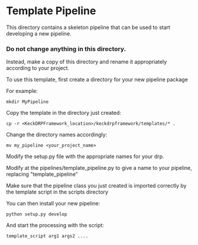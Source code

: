 # Template Pipeline

This directory contains a skeleton pipeline that can be used to start developing a new pipeline.

### Do not change anything in this directory.
Instead, make a copy of this directory and rename it appropriately according to your project.

To use this template, first create a directory for your new pipeline package

For example:

    mkdir MyPipeline
    
Copy the template in the directory just created:

    cp -r <KeckDRPFramework_location>/keckdrpframework/templates/* .

Change the directory names accordingly:

    mv my_pipeline <your_project_name>
    
Modify the setup.py file with the appropriate names for your drp.

Modify at the pipelines/template_pipeline.py to give a name to your pipeline, replacing "template_pipeline"

Make sure that the pipeline class you just created is imported correctly by the template script in the scripts directory

You can then install your new pipeline:

    python setup.py develop
    
And start the processing with the script:

    template_script arg1 args2 ....
    
